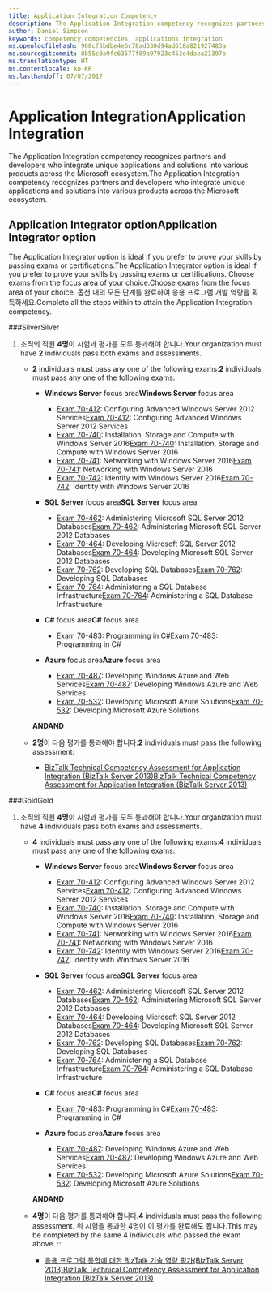 ```yaml
---
title: Application Integration Competency
description: The Application Integration competency recognizes partners and developers who integrate unique applications and solutions into various products across the Microsoft ecosystem.
author: Daniel Simpson
keywords: competency,competencies, applications integration
ms.openlocfilehash: 968cf5bdbe4e6c78ad330d94ad618a821927483a
ms.sourcegitcommit: 8b55c0a9fc63577f09a97923c453e4daea21397b
ms.translationtype: HT
ms.contentlocale: ko-KR
ms.lasthandoff: 07/07/2017
---
```

# <a name="application-integration"></a><span data-ttu-id="26134-104">Application Integration</span><span class="sxs-lookup"><span data-stu-id="26134-104">Application Integration</span></span> 
<span data-ttu-id="26134-105">The Application Integration competency recognizes partners and developers who integrate unique applications and solutions into various products across the Microsoft ecosystem.</span><span class="sxs-lookup"><span data-stu-id="26134-105">The Application Integration competency recognizes partners and developers who integrate unique applications and solutions into various products across the Microsoft ecosystem.</span></span> 

## <a name="application-integrator-option"></a><span data-ttu-id="26134-106">Application Integrator option</span><span class="sxs-lookup"><span data-stu-id="26134-106">Application Integrator option</span></span>

<span data-ttu-id="26134-107">The Application Integrator option is ideal if you prefer to prove your skills by passing exams or certifications.</span><span class="sxs-lookup"><span data-stu-id="26134-107">The Application Integrator option is ideal if you prefer to prove your skills by passing exams or certifications.</span></span> <span data-ttu-id="26134-108">Choose exams from the focus area of your choice.</span><span class="sxs-lookup"><span data-stu-id="26134-108">Choose exams from the focus area of your choice.</span></span> <span data-ttu-id="26134-109">옵션 내의 모든 단계를 완료하여 응용 프로그램 개발 역량을 획득하세요.</span><span class="sxs-lookup"><span data-stu-id="26134-109">Complete all the steps within to attain the Application Integration competency.</span></span>

###<a name="silver"></a><span data-ttu-id="26134-110">Silver</span><span class="sxs-lookup"><span data-stu-id="26134-110">Silver</span></span>
1. <span data-ttu-id="26134-111">조직의 직원 **4명**이 시험과 평가를 모두 통과해야 합니다.</span><span class="sxs-lookup"><span data-stu-id="26134-111">Your organization must have **2** individuals pass both exams and assessments.</span></span>

    - <span data-ttu-id="26134-112">**2** individuals must pass any one of the following exams:</span><span class="sxs-lookup"><span data-stu-id="26134-112">**2** individuals must pass any one of the following exams:</span></span>

        - <span data-ttu-id="26134-113">**Windows Server** focus area</span><span class="sxs-lookup"><span data-stu-id="26134-113">**Windows Server** focus area</span></span>
            - <span data-ttu-id="26134-114">[Exam 70-412](https://www.microsoft.com/en-us/learning/exam-70-412.aspx): Configuring Advanced Windows Server 2012 Services</span><span class="sxs-lookup"><span data-stu-id="26134-114">[Exam 70-412](https://www.microsoft.com/en-us/learning/exam-70-412.aspx): Configuring Advanced Windows Server 2012 Services</span></span>
            - <span data-ttu-id="26134-115">[Exam 70-740](https://www.microsoft.com/en-us/learning/exam-70-740.aspx): Installation, Storage and Compute with Windows Server 2016</span><span class="sxs-lookup"><span data-stu-id="26134-115">[Exam 70-740](https://www.microsoft.com/en-us/learning/exam-70-740.aspx): Installation, Storage and Compute with Windows Server 2016</span></span>
            - <span data-ttu-id="26134-116">[Exam 70-741](https://www.microsoft.com/en-us/learning/exam-70-741.aspx): Networking with Windows Server 2016</span><span class="sxs-lookup"><span data-stu-id="26134-116">[Exam 70-741](https://www.microsoft.com/en-us/learning/exam-70-741.aspx): Networking with Windows Server 2016</span></span>
            - <span data-ttu-id="26134-117">[Exam 70-742](https://www.microsoft.com/en-us/learning/exam-70-742.aspx): Identity with Windows Server 2016</span><span class="sxs-lookup"><span data-stu-id="26134-117">[Exam 70-742](https://www.microsoft.com/en-us/learning/exam-70-742.aspx): Identity with Windows Server 2016</span></span>

        - <span data-ttu-id="26134-118">**SQL Server** focus area</span><span class="sxs-lookup"><span data-stu-id="26134-118">**SQL Server** focus area</span></span>

            - <span data-ttu-id="26134-119">[Exam 70-462](https://www.microsoft.com/en-us/learning/exam-70-462.aspx): Administering Microsoft SQL Server 2012 Databases</span><span class="sxs-lookup"><span data-stu-id="26134-119">[Exam 70-462](https://www.microsoft.com/en-us/learning/exam-70-462.aspx): Administering Microsoft SQL Server 2012 Databases</span></span>
            - <span data-ttu-id="26134-120">[Exam 70-464](https://www.microsoft.com/en-us/learning/exam-70-464.aspx): Developing Microsoft SQL Server 2012 Databases</span><span class="sxs-lookup"><span data-stu-id="26134-120">[Exam 70-464](https://www.microsoft.com/en-us/learning/exam-70-464.aspx): Developing Microsoft SQL Server 2012 Databases</span></span>
            - <span data-ttu-id="26134-121">[Exam 70-762](https://www.microsoft.com/en-us/learning/exam-70-762.aspx): Developing SQL Databases</span><span class="sxs-lookup"><span data-stu-id="26134-121">[Exam 70-762](https://www.microsoft.com/en-us/learning/exam-70-762.aspx): Developing SQL Databases</span></span>
            - <span data-ttu-id="26134-122">[Exam 70-764](https://www.microsoft.com/en-us/learning/exam-70-764.aspx): Administering a SQL Database Infrastructure</span><span class="sxs-lookup"><span data-stu-id="26134-122">[Exam 70-764](https://www.microsoft.com/en-us/learning/exam-70-764.aspx): Administering a SQL Database Infrastructure</span></span>

        - <span data-ttu-id="26134-123">**C#** focus area</span><span class="sxs-lookup"><span data-stu-id="26134-123">**C#** focus area</span></span> 

            - <span data-ttu-id="26134-124">[Exam 70-483](https://www.microsoft.com/en-us/learning/exam-70-483.aspx): Programming in C#</span><span class="sxs-lookup"><span data-stu-id="26134-124">[Exam 70-483](https://www.microsoft.com/en-us/learning/exam-70-483.aspx): Programming in C#</span></span>

        - <span data-ttu-id="26134-125">**Azure** focus area</span><span class="sxs-lookup"><span data-stu-id="26134-125">**Azure** focus area</span></span>

            - <span data-ttu-id="26134-126">[Exam 70-487](https://www.microsoft.com/en-us/learning/exam-70-487.aspx): Developing Windows Azure and Web Services</span><span class="sxs-lookup"><span data-stu-id="26134-126">[Exam 70-487](https://www.microsoft.com/en-us/learning/exam-70-487.aspx): Developing Windows Azure and Web Services</span></span>
            - <span data-ttu-id="26134-127">[Exam 70-532](https://www.microsoft.com/en-us/learning/exam-70-532.aspx): Developing Microsoft Azure Solutions</span><span class="sxs-lookup"><span data-stu-id="26134-127">[Exam 70-532](https://www.microsoft.com/en-us/learning/exam-70-532.aspx): Developing Microsoft Azure Solutions</span></span>

        **<span data-ttu-id="26134-128">AND</span><span class="sxs-lookup"><span data-stu-id="26134-128">AND</span></span>**

    - <span data-ttu-id="26134-129">**2명**이 다음 평가를 통과해야 합니다.</span><span class="sxs-lookup"><span data-stu-id="26134-129">**2** individuals must pass the following assessment:</span></span>

        - [<span data-ttu-id="26134-130">BizTalk Technical Competency Assessment for Application Integration (BizTalk Server 2013)</span><span class="sxs-lookup"><span data-stu-id="26134-130">BizTalk Technical Competency Assessment for Application Integration (BizTalk Server 2013)</span></span>](https://partneruniversity.microsoft.com/?whr=uri:MicrosoftAccount&courseId=12286&scoId=Id3XwITSB_2805299993)

###<a name="gold"></a><span data-ttu-id="26134-131">Gold</span><span class="sxs-lookup"><span data-stu-id="26134-131">Gold</span></span>
1. <span data-ttu-id="26134-132">조직의 직원 **4명**이 시험과 평가를 모두 통과해야 합니다.</span><span class="sxs-lookup"><span data-stu-id="26134-132">Your organization must have **4** individuals pass both exams and assessments.</span></span>

    - <span data-ttu-id="26134-133">**4** individuals must pass any one of the following exams:</span><span class="sxs-lookup"><span data-stu-id="26134-133">**4** individuals must pass any one of the following exams:</span></span>

        - <span data-ttu-id="26134-134">**Windows Server** focus area</span><span class="sxs-lookup"><span data-stu-id="26134-134">**Windows Server** focus area</span></span>

            - <span data-ttu-id="26134-135">[Exam 70-412](https://www.microsoft.com/en-us/learning/exam-70-412.aspx): Configuring Advanced Windows Server 2012 Services</span><span class="sxs-lookup"><span data-stu-id="26134-135">[Exam 70-412](https://www.microsoft.com/en-us/learning/exam-70-412.aspx): Configuring Advanced Windows Server 2012 Services</span></span>
            - <span data-ttu-id="26134-136">[Exam 70-740](https://www.microsoft.com/en-us/learning/exam-70-740.aspx): Installation, Storage and Compute with Windows Server 2016</span><span class="sxs-lookup"><span data-stu-id="26134-136">[Exam 70-740](https://www.microsoft.com/en-us/learning/exam-70-740.aspx): Installation, Storage and Compute with Windows Server 2016</span></span>
            - <span data-ttu-id="26134-137">[Exam 70-741](https://www.microsoft.com/en-us/learning/exam-70-741.aspx): Networking with Windows Server 2016</span><span class="sxs-lookup"><span data-stu-id="26134-137">[Exam 70-741](https://www.microsoft.com/en-us/learning/exam-70-741.aspx): Networking with Windows Server 2016</span></span>
            - <span data-ttu-id="26134-138">[Exam 70-742](https://www.microsoft.com/en-us/learning/exam-70-742.aspx): Identity with Windows Server 2016</span><span class="sxs-lookup"><span data-stu-id="26134-138">[Exam 70-742](https://www.microsoft.com/en-us/learning/exam-70-742.aspx): Identity with Windows Server 2016</span></span>

        - <span data-ttu-id="26134-139">**SQL Server** focus area</span><span class="sxs-lookup"><span data-stu-id="26134-139">**SQL Server** focus area</span></span>

            - <span data-ttu-id="26134-140">[Exam 70-462](https://www.microsoft.com/en-us/learning/exam-70-462.aspx): Administering Microsoft SQL Server 2012 Databases</span><span class="sxs-lookup"><span data-stu-id="26134-140">[Exam 70-462](https://www.microsoft.com/en-us/learning/exam-70-462.aspx): Administering Microsoft SQL Server 2012 Databases</span></span>
            - <span data-ttu-id="26134-141">[Exam 70-464](https://www.microsoft.com/en-us/learning/exam-70-464.aspx): Developing Microsoft SQL Server 2012 Databases</span><span class="sxs-lookup"><span data-stu-id="26134-141">[Exam 70-464](https://www.microsoft.com/en-us/learning/exam-70-464.aspx): Developing Microsoft SQL Server 2012 Databases</span></span>
            - <span data-ttu-id="26134-142">[Exam 70-762](https://www.microsoft.com/en-us/learning/exam-70-762.aspx): Developing SQL Databases</span><span class="sxs-lookup"><span data-stu-id="26134-142">[Exam 70-762](https://www.microsoft.com/en-us/learning/exam-70-762.aspx): Developing SQL Databases</span></span>
            - <span data-ttu-id="26134-143">[Exam 70-764](https://www.microsoft.com/en-us/learning/exam-70-764.aspx): Administering a SQL Database Infrastructure</span><span class="sxs-lookup"><span data-stu-id="26134-143">[Exam 70-764](https://www.microsoft.com/en-us/learning/exam-70-764.aspx): Administering a SQL Database Infrastructure</span></span>

        - <span data-ttu-id="26134-144">**C#** focus area</span><span class="sxs-lookup"><span data-stu-id="26134-144">**C#** focus area</span></span> 

            - <span data-ttu-id="26134-145">[Exam 70-483](https://www.microsoft.com/en-us/learning/exam-70-483.aspx): Programming in C#</span><span class="sxs-lookup"><span data-stu-id="26134-145">[Exam 70-483](https://www.microsoft.com/en-us/learning/exam-70-483.aspx): Programming in C#</span></span>

        - <span data-ttu-id="26134-146">**Azure** focus area</span><span class="sxs-lookup"><span data-stu-id="26134-146">**Azure** focus area</span></span>

            - <span data-ttu-id="26134-147">[Exam 70-487](https://www.microsoft.com/en-us/learning/exam-70-487.aspx): Developing Windows Azure and Web Services</span><span class="sxs-lookup"><span data-stu-id="26134-147">[Exam 70-487](https://www.microsoft.com/en-us/learning/exam-70-487.aspx): Developing Windows Azure and Web Services</span></span>
            - <span data-ttu-id="26134-148">[Exam 70-532](https://www.microsoft.com/en-us/learning/exam-70-532.aspx): Developing Microsoft Azure Solutions</span><span class="sxs-lookup"><span data-stu-id="26134-148">[Exam 70-532](https://www.microsoft.com/en-us/learning/exam-70-532.aspx): Developing Microsoft Azure Solutions</span></span>

        **<span data-ttu-id="26134-149">AND</span><span class="sxs-lookup"><span data-stu-id="26134-149">AND</span></span>**

    - <span data-ttu-id="26134-150">**4명**이 다음 평가를 통과해야 합니다.</span><span class="sxs-lookup"><span data-stu-id="26134-150">**4** individuals must pass the following assessment.</span></span> <span data-ttu-id="26134-151">위 시험을 통과한 4명이 이 평가를 완료해도 됩니다.</span><span class="sxs-lookup"><span data-stu-id="26134-151">This may be completed by the same 4 individuals who passed the exam above.</span></span> <span data-ttu-id="26134-152">:</span><span class="sxs-lookup"><span data-stu-id="26134-152">:</span></span>

        - [<span data-ttu-id="26134-153">응용 프로그램 통합에 대한 BizTalk 기술 역량 평가(BizTalk Server 2013)</span><span class="sxs-lookup"><span data-stu-id="26134-153">BizTalk Technical Competency Assessment for Application Integration (BizTalk Server 2013)</span></span>](https://partneruniversity.microsoft.com/?whr=uri:MicrosoftAccount&courseId=12286&scoId=Id3XwITSB_2805299993)

